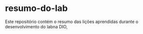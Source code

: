 # resumo-do-lab
Este repositório contém o resumo das lições aprendidas durante o desenvolvimento do labna DIO,

